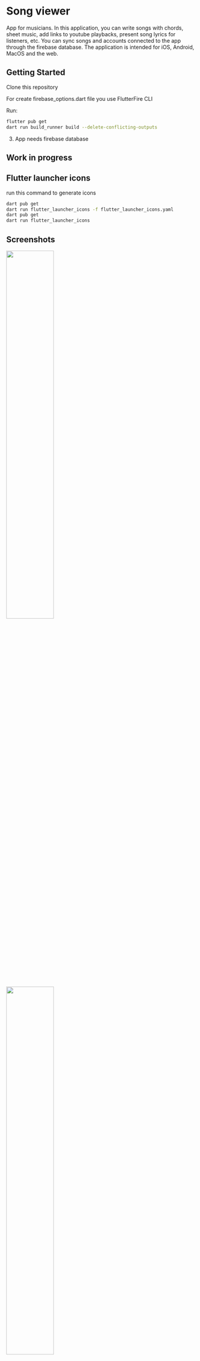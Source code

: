 # Song viewer

App for musicians.
In this application, you can write songs with chords, sheet music, add links to youtube playbacks, present song lyrics for listeners, etc.
You can sync songs and accounts connected to the app through the firebase database.
The application is intended for iOS, Android, MacOS and the web.

## Getting Started

Clone this repository

For create firebase_options.dart file you use FlutterFire CLI

Run: 
```bash
flutter pub get
dart run build_runner build --delete-conflicting-outputs
```

3. App needs firebase database


## Work in progress

## Flutter launcher icons 

run this command to generate icons
```bash
dart pub get
dart run flutter_launcher_icons -f flutter_launcher_icons.yaml
dart pub get
dart run flutter_launcher_icons
```



## Screenshots


<div></div>
<img src="/songs_viewer_bloc/screenshots/screenshot_01.png" width="50%" height="50%" />
</div>


<div>
<img src="/songs_viewer_bloc/screenshots/screenshot_02.png" width="50%" height="50%" />
</div>


<div>
<img src="/songs_viewer_bloc/screenshots/screenshot_03.png" width="50%" height="50%" />
</div>


<div>
<img src="/songs_viewer_bloc/screenshots/screenshot_04.png" width="50%" height="50%" />
</div>


<div>
<img src="/songs_viewer_bloc/screenshots/screenshot_05.png" width="50%" height="50%" />
</div>